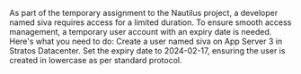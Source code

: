 As part of the temporary assignment to the Nautilus project, a developer named siva requires access for a limited duration. 
To ensure smooth access management, a temporary user account with an expiry date is needed. 
Here's what you need to do: Create a user named siva on App Server 3 in Stratos Datacenter. 
Set the expiry date to 2024-02-17, ensuring the user is created in lowercase as per standard protocol.




